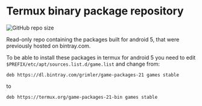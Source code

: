 # Termux binary package repository

![GitHub repo size](https://img.shields.io/github/repo-size/termux/game-packages-21-bin)

Read-only repo containing the packages built for android 5, that were
previously hosted on bintray.com. 

To be able to install these packages in termux for android 5 you need
to edit `$PREFIX/etc/apt/sources.list.d/game.list` and change from:

```
deb https://dl.bintray.com/grimler/game-packages-21 games stable
```

to

```
deb https://termux.org/game-packages-21-bin games stable
```
